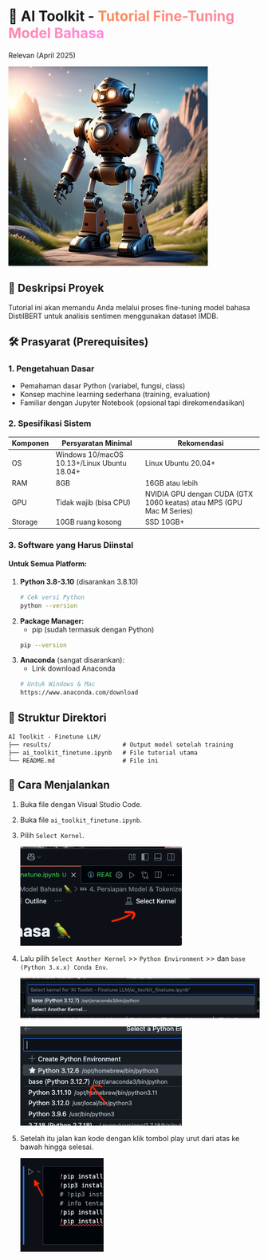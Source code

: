 # 🦜 **AI Toolkit** - <span style="background: linear-gradient(to right,rgb(252, 142, 79), #FF87E1); -webkit-background-clip: text; color: transparent;">Tutorial Fine-Tuning Model Bahasa</span>

Relevan (April 2025)

<img src="img_readme/image.png" alt="alt text" height="400px">

## 📌 Deskripsi Proyek
Tutorial ini akan memandu Anda melalui proses fine-tuning model bahasa DistilBERT untuk analisis sentimen menggunakan dataset IMDB.

## 🛠 Prasyarat (Prerequisites)

### 1. **Pengetahuan Dasar**
- Pemahaman dasar Python (variabel, fungsi, class)
- Konsep machine learning sederhana (training, evaluation)
- Familiar dengan Jupyter Notebook (opsional tapi direkomendasikan)

### 2. **Spesifikasi Sistem**
| Komponen | Persyaratan Minimal | Rekomendasi |
|----------|---------------------|-------------|
| OS       | Windows 10/macOS 10.13+/Linux Ubuntu 18.04+ | Linux Ubuntu 20.04+ |
| RAM      | 8GB                 | 16GB atau lebih |
| GPU      | Tidak wajib (bisa CPU) | NVIDIA GPU dengan CUDA (GTX 1060 keatas) atau MPS (GPU Mac M Series) |
| Storage  | 10GB ruang kosong    | SSD 10GB+ |

### 3. **Software yang Harus Diinstal**

#### Untuk Semua Platform:

1. **Python 3.8-3.10** (disarankan 3.8.10)
    ```bash
   # Cek versi Python
   python --version
2. **Package Manager:**
    - pip (sudah termasuk dengan Python)
    ```bash
    pip --version
3. **Anaconda** (sangat disarankan):
    - Link download Anaconda
    ```bash
    # Untuk Windows & Mac
    https://www.anaconda.com/download
    
## 💾 Struktur Direktori
    AI Toolkit - Finetune LLM/
    ├── results/                    # Output model setelah training
    ├── ai_toolkit_finetune.ipynb   # File tutorial utama
    └── README.md                   # File ini
 
## 🚀 Cara Menjalankan
1. Buka file dengan Visual Studio Code.
2. Buka file  `ai_toolkit_finetune.ipynb`.
3. Pilih `Select Kernel`.

    ![alt text](img_readme/select_kernel.png)

4. Lalu pilih `Select Another Kernel` >> `Python Environment` >> dan `base (Python 3.x.x) Conda Env`.

    ![alt text](img_readme/select_another_kernel.png)

    ![alt text](img_readme/base.png)

5. Setelah itu jalan kan kode dengan klik tombol play urut dari atas ke bawah hingga selesai.

    ![alt text](img_readme/play.png)